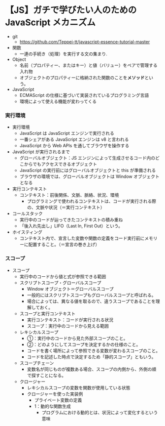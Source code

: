 # 【JS】ガチで学びたい人のための JavaScript メカニズム

- git
  - https://github.com/Teppei-tt/javascript-essence-tutorial-master
- 関数
  - 一連の手続き（処理）を実行する文の集まり.
- Object
  - 名前（プロパティー、またはキー）と値（バリュー）をペアで管理する入れ物
  - オブジェクトのプロパティーに格納された関数のことを**メソッド**という。
- JavaScript
  - ECMAScript の仕様に基づいて実装されているプログラミング言語
  - 環境によって使える機能が変わってくる

### 実行環境

- 実行環境
  - JavaScript は JavaScript エンジンで実行される
  - 一番シェアがある JavaScript エンジンは v8 と言われる
  - JavaScript から Web APIs を通してブラウザを操作する
- JavaScript が実行されるまで
  - グローバルオブジェクト：JS エンジンによって生成させるコード内のどこからでもアクセスできるオブジェクト
  - JavaScript の実行前にはグローバルオブジェクトと this が準備される
  - ブラウザの環境では、グローバルオブジェクトは Window オブジェクトとなる
- 実行コンテキスト
  - コンテキスト：前後関係、文脈、脈絡、状況、環境
    - プログラミングで使われるコンテキストは、コードが実行される際の、文脈や状況（＝実行コンテキスト）
- コールスタック
  - 実行中のコードが辿ってきたコンテキストの積み重ね
  - 「後入れ先出し」LIFO（Last In, First Out）という。
- ホイスティング
  - コンテキスト内で、宣言した変数や関数の定義をコード実行前にメモリーに配置すること。（＝宣言の巻き上げ）

### スコープ

- スコープ
  - 実行中のコードから値と式が参照できる範囲
  - スクリプトスコープ・グローバルスコープ
    - Window オブジェクト＝グローバルスコープ
    - 一般的にはスクリプトスコープもグローバルスコープと呼ばれる。
    - 場合によっては、異なる値を取るので、違うスコープであることを理解しておく。
  - スコープと実行コンテキスト
    - 実行コンテキスト：コードが実行される状況
    - スコープ：実行中のコードから見える範囲
  - レキシカルスコープ
    - ①：実行中のコードから見た外部スコープのこと。
    - ②：どのようにしてスコープを決定するかの仕様のこと。
    - コードを書く場所によって参照できる変数が変わるスコープのこと。
    - コードを記述した時点で決定するため「静的スコープ」ともいう。
  - スコープチェーン
    - 変数名が同じものが複数ある場合、スコープの内側から、外側の順で探すことになる。
  - クロージャー
    - レキシカルスコープの変数を関数が使用している状態
    - クロージャーを使った実装例
      - プライベート変数の定義
      - 1：動的な関数生成
        - プログラムにおける動的とは、状況によって変化するという意味

